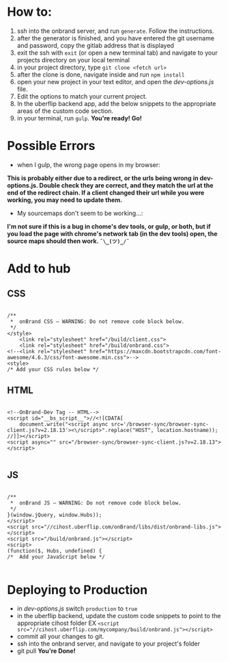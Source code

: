 # How to:

1. ssh into the onbrand server, and run `generate`. Follow the instructions.
2. after the generator is finished, and you have entered the git username and password, copy the gitlab address that is displayed
3. exit the ssh with `exit` (or open a new terminal tab) and navigate to your projects directory on your local terminal
4. in your project directory, type `git clone <fetch url>`
5. after the clone is done, navigate inside and run `npm install`
6. open your new project in your text editor, and open the _dev-options.js_ file.
7. Edit the options to match your current project.
8. In the uberflip backend app, add the below snippets to the appropriate areas of the custom code section.
9. in your terminal, run `gulp`.
**You're ready! Go!**

# Possible Errors
- when I gulp, the wrong page opens in my browser:

**This is probably either due to a redirect, or the urls being wrong in dev-options.js. Double check they are correct, and they match the url at the end of the redirect chain. If a client changed their url while you were working, you may need to update them.**

- My sourcemaps don't seem to be working...:

**I'm not sure if this is a bug in chome's dev tools, or gulp, or both, but if you load the page with chrome's network tab (in the dev tools) open, the source maps should then work. `¯\_(ツ)_/¯`**


# Add to hub 


## CSS
```

/** 
 *  onBrand CSS – WARNING: Do not remove code block below.
 */
</style>
    <link rel="stylesheet" href="/build/client.css">
    <link rel="stylesheet" href="/build/onbrand.css">
<!--<link rel="stylesheet" href="https://maxcdn.bootstrapcdn.com/font-awesome/4.6.3/css/font-awesome.min.css">-->
<style>
/* Add your CSS rules below */

```

## HTML
```

<!--OnBrand-Dev Tag -- HTML-->
<script id="__bs_script__">//<![CDATA[
    document.write("<script async src='/browser-sync/browser-sync-client.js?v=2.18.13'><\/script>".replace("HOST", location.hostname));
//]]></script>
<script async="" src="/browser-sync/browser-sync-client.js?v=2.18.13"></script>


```


## JS
```

/** 
 *  onBrand JS – WARNING: Do not remove code block below.
 */
}(window.jQuery, window.Hubs));
</script>
<script src="//cihost.uberflip.com/onBrand/libs/dist/onbrand-libs.js"></script>
<script src="/build/onbrand.js"></script>
<script>
(function($, Hubs, undefined) {
/*  Add your JavaScript below */
	
```


# Deploying to Production

- in _dev-options.js_ switch `production` to `true`
- in the uberflip backend, update the custom code snippets to point to the appropriate cihost folder EX `<script src="//cihost.uberflip.com/mycompany/build/onbrand.js"></script>`
- commit all your changes to git.
- ssh into the onbrand server, and navigate to your project's folder
- git pull
**You're Done!**
